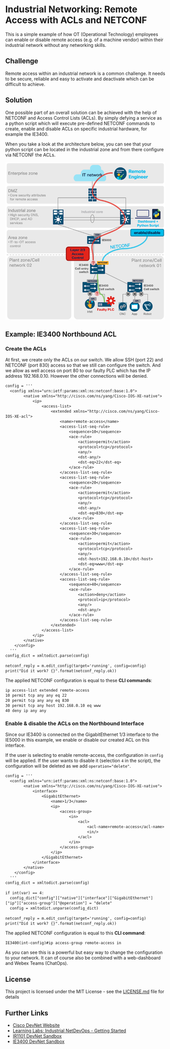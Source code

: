 # Industrial Networking: Remote Access with ACLs and NETCONF

This is a simple example of how OT (Operational Technology) employees can enable or disable remote access (e.g. of a machine vendor) within their industrial network without any networking skills.

## Challenge

Remote access within an industrial network is a common challenge. It needs to be secure, reliable and easy to activate and deactivate which can be difficult to achieve.

## Solution

One possible part of an overall solution can be achieved with the help of NETCONF and Access Control Lists (ACLs). By simply defying a service as a python script which will execute pre-defined NETCONF commands to create, enable and disable ACLs on specific industrial hardware, for example the IE3400.

When you take a look at the architecture below, you can see that your python script can be located in the industrial zone and from there configure via NETCONF the ACLs.

![](images/industrial_netdevops_manufacturing_ACLs.png)

## Example: IE3400 Northbound ACL

### Create the ACLs

At first, we create only the ACLs on our switch. We allow SSH (port 22) and NETCONF (port 830) access so that we still can configure the switch. And we allow as well access on port 80 to our faulty PLC which has the IP address 192.168.0.10. However the other connections will be denied.

```
config = '''
  <config xmlns="urn:ietf:params:xml:ns:netconf:base:1.0">
        <native xmlns="http://cisco.com/ns/yang/Cisco-IOS-XE-native">
            <ip>
                <access-list>
                    <extended xmlns="http://cisco.com/ns/yang/Cisco-IOS-XE-acl">
                        <name>remote-access</name>
                        <access-list-seq-rule>
                            <sequence>10</sequence>
                            <ace-rule>
                                <action>permit</action>
                                <protocol>tcp</protocol>
                                <any/>
                                <dst-any/>
                                <dst-eq>22</dst-eq>
                            </ace-rule>
                        </access-list-seq-rule>
                        <access-list-seq-rule>
                            <sequence>20</sequence>
                            <ace-rule>
                                <action>permit</action>
                                <protocol>tcp</protocol>
                                <any/>
                                <dst-any/>
                                <dst-eq>830</dst-eq>
                            </ace-rule>
                        </access-list-seq-rule>
                        <access-list-seq-rule>
                            <sequence>30</sequence>
                            <ace-rule>
                                <action>permit</action>
                                <protocol>tcp</protocol>
                                <any/>
                                <dst-host>192.168.0.10</dst-host>
                                <dst-eq>www</dst-eq>
                            </ace-rule>
                        </access-list-seq-rule>
                        <access-list-seq-rule>
                            <sequence>40</sequence>
                            <ace-rule>
                                <action>deny</action>
                                <protocol>ip</protocol>
                                <any/>
                                <dst-any/>
                            </ace-rule>
                        </access-list-seq-rule>
                    </extended>
                </access-list>
            </ip>
        </native>
    </config>
  '''
config_dict = xmltodict.parse(config)

netconf_reply = m.edit_config(target='running', config=config)
print("Did it work? {}".format(netconf_reply.ok))
```

The applied NETCONF configuration is equal to these **CLI commands**:

```
ip access-list extended remote-access
10 permit tcp any any eq 22
20 permit tcp any any eq 830
30 permit tcp any host 192.168.0.10 eq www
40 deny ip any any
```

### Enable & disable the ACLs on the Northbound Interface

Since our IE3400 is connected on the GigabitEthernet 1/3 interface to the IE5000 in this example, we enable or disable our created ACL on this interface.

If the user is selecting to enable remote-access, the configuration in `config` will be applied. If the user wants to disable it (selection `4` in the script), the configuration will be deleted as we add `operation="delete"`.

```
config = '''
  <config xmlns="urn:ietf:params:xml:ns:netconf:base:1.0">
        <native xmlns="http://cisco.com/ns/yang/Cisco-IOS-XE-native">
            <interface>
                <GigabitEthernet>
                    <name>1/3</name>
                    <ip>
                        <access-group>
                            <in>
                                <acl>
                                    <acl-name>remote-access</acl-name>
                                    <in/>
                                </acl>
                            </in>
                        </access-group>
                    </ip>
                </GigabitEthernet>
            </interface>
        </native>
    </config>
  '''
config_dict = xmltodict.parse(config)

if int(var) == 4:
  config_dict["config"]["native"]["interface"]["GigabitEthernet"]["ip"]["access-group"]["@operation"] = "delete"
  config = xmltodict.unparse(config_dict)

netconf_reply = m.edit_config(target='running', config=config)
print("Did it work? {}".format(netconf_reply.ok))
```

The applied NETCONF configuration is equal to this **CLI command**:

```
IE3400(int-config)#ip access-group remote-access in 
```

As you can see this is a powerful but easy way to change the configuration to your network. It can of course also be combined with a web-dashboard and Webex Teams (ChatOps).

## License

This project is licensed under the MIT License - see the [LICENSE.md](LICENSE.md) file for details

## Further Links

* [Cisco DevNet Website](https://developer.cisco.com)
* [Learning Labs: Industrial NetDevOps - Getting Started](https://developer.cisco.com/learning/modules/industrial-netdevops)
* [IR1101 DevNet Sandbox](https://devnetsandbox.cisco.com/RM/Diagram/Index/a2046279-a193-4d22-87b3-abcfee9569a6?diagramType=Topology)
* [IE3400 DevNet Sandbox](https://devnetsandbox.cisco.com/RM/Diagram/Index/097310ec-afbe-4e8b-8611-87fe2a087e1c?diagramType=Topology)